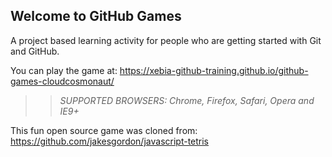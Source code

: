 ## Welcome to GitHub Games

A project based learning activity for people who are getting started with Git and GitHub.

You can play the game at: https://xebia-github-training.github.io/github-games-cloudcosmonaut/

>> _*SUPPORTED BROWSERS*: Chrome, Firefox, Safari, Opera and IE9+_

This fun open source game was cloned from: https://github.com/jakesgordon/javascript-tetris
